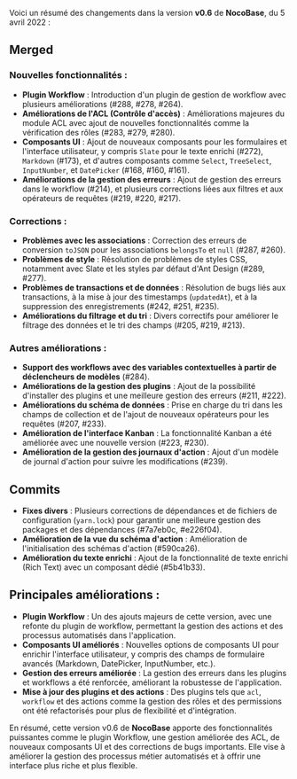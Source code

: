 Voici un résumé des changements dans la version **v0.6** de **NocoBase**, du 5 avril 2022 :

## Merged

### Nouvelles fonctionnalités :
- **Plugin Workflow** : Introduction d'un plugin de gestion de workflow avec plusieurs améliorations (#288, #278, #264).
- **Améliorations de l'ACL (Contrôle d'accès)** : Améliorations majeures du module ACL avec ajout de nouvelles fonctionnalités comme la vérification des rôles (#283, #279, #280).
- **Composants UI** : Ajout de nouveaux composants pour les formulaires et l'interface utilisateur, y compris `Slate` pour le texte enrichi (#272), `Markdown` (#173), et d'autres composants comme `Select`, `TreeSelect`, `InputNumber`, et `DatePicker` (#168, #160, #161).
- **Améliorations de la gestion des erreurs** : Ajout de gestion des erreurs dans le workflow (#214), et plusieurs corrections liées aux filtres et aux opérateurs de requêtes (#219, #220, #217).

### Corrections :
- **Problèmes avec les associations** : Correction des erreurs de conversion `toJSON` pour les associations `belongsTo` et `null` (#287, #260).
- **Problèmes de style** : Résolution de problèmes de styles CSS, notamment avec Slate et les styles par défaut d'Ant Design (#289, #277).
- **Problèmes de transactions et de données** : Résolution de bugs liés aux transactions, à la mise à jour des timestamps (`updatedAt`), et à la suppression des enregistrements (#242, #251, #235).
- **Améliorations du filtrage et du tri** : Divers correctifs pour améliorer le filtrage des données et le tri des champs (#205, #219, #213).

### Autres améliorations :
- **Support des workflows avec des variables contextuelles à partir de déclencheurs de modèles** (#284).
- **Améliorations de la gestion des plugins** : Ajout de la possibilité d'installer des plugins et une meilleure gestion des erreurs (#211, #222).
- **Améliorations du schéma de données** : Prise en charge du tri dans les champs de collection et de l'ajout de nouveaux opérateurs pour les requêtes (#207, #233).
- **Amélioration de l'interface Kanban** : La fonctionnalité Kanban a été améliorée avec une nouvelle version (#223, #230).
- **Amélioration de la gestion des journaux d'action** : Ajout d'un modèle de journal d'action pour suivre les modifications (#239).

## Commits
- **Fixes divers** : Plusieurs corrections de dépendances et de fichiers de configuration (`yarn.lock`) pour garantir une meilleure gestion des packages et des dépendances (#7a7eb0c, #e226f04).
- **Amélioration de la vue du schéma d'action** : Amélioration de l'initialisation des schémas d'action (#590ca26).
- **Amélioration du texte enrichi** : Ajout de la fonctionnalité de texte enrichi (Rich Text) avec un composant dédié (#5b41b33).
  
## Principales améliorations :
- **Plugin Workflow** : Un des ajouts majeurs de cette version, avec une refonte du plugin de workflow, permettant la gestion des actions et des processus automatisés dans l'application.
- **Composants UI améliorés** : Nouvelles options de composants UI pour enrichir l'interface utilisateur, y compris des champs de formulaire avancés (Markdown, DatePicker, InputNumber, etc.).
- **Gestion des erreurs améliorée** : La gestion des erreurs dans les plugins et workflows a été renforcée, améliorant la robustesse de l'application.
- **Mise à jour des plugins et des actions** : Des plugins tels que `acl`, `workflow` et des actions comme la gestion des rôles et des permissions ont été refactorisés pour plus de flexibilité et d'intégration.

En résumé, cette version v0.6 de **NocoBase** apporte des fonctionnalités puissantes comme le plugin Workflow, une gestion améliorée des ACL, de nouveaux composants UI et des corrections de bugs importants. Elle vise à améliorer la gestion des processus métier automatisés et à offrir une interface plus riche et plus flexible.
